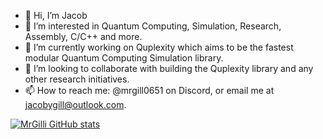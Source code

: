 - 👋 Hi, I’m Jacob
- 👀 I’m interested in Quantum Computing, Simulation, Research, Assembly, C/C++ and more.
- 🌱 I’m currently working on Quplexity which aims to be the fastest modular Quantum Computing Simulation library.
- 🤝 I’m looking to collaborate with building the Quplexity library and any other research initiatives.
- 📫 How to reach me: @mrgill0651 on Discord, or email me at jacobygill@outlook.com.

[![MrGilli GitHub stats](https://github-readme-stats.vercel.app/api?username=mrgilli&show_icons=true&theme=transparent)](https://github.com/anuraghazra/github-readme-stats)
